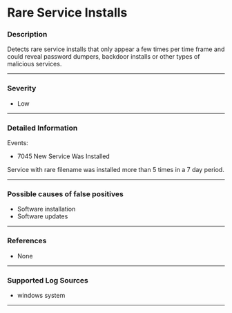 # Rare Service Installs
### Description

Detects rare service installs that only appear a few times per time frame and could reveal password dumpers, backdoor installs or other types of malicious services. 

-------------------

### Severity

- Low

-------------------

### Detailed Information

Events:
  - 7045 New Service Was Installed

Service with rare filename was installed more than 5 times in a 7 day period.

-------------------

### Possible causes of false positives

- Software installation
- Software updates

-------------------
### References

- None
-------------------
### Supported Log Sources

- windows system

-------------------
